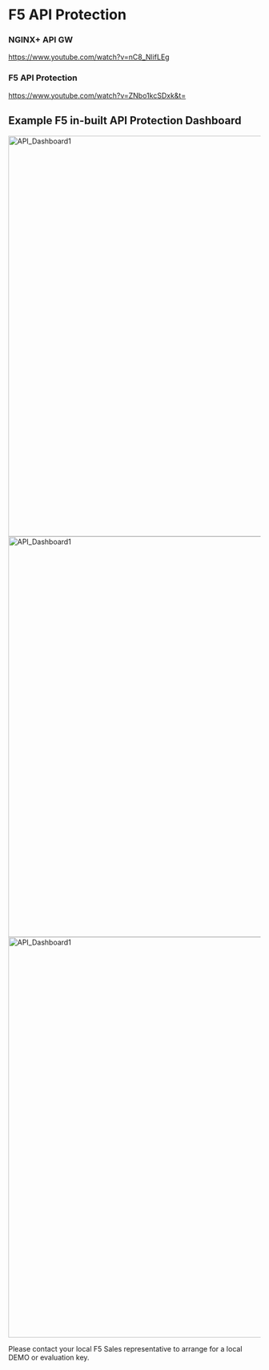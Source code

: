 # F5 API Protection


### NGINX+ API GW
https://www.youtube.com/watch?v=nC8_NlifLEg

### F5 API Protection
https://www.youtube.com/watch?v=ZNbo1kcSDxk&t=


## Example F5 in-built API Protection Dashboard
<img src=https://github.com/fbchan/api-protect-gw-sidecar/blob/master/01-api-protection/F5-API-P-01.png alt="API_Dashboard1" width=800>


<img src=https://github.com/fbchan/api-protect-gw-sidecar/blob/master/01-api-protection/F5-API-P-02.png alt="API_Dashboard1" width=800>


<img src=https://github.com/fbchan/api-protect-gw-sidecar/blob/master/01-api-protection/F5-API-P-03.png alt="API_Dashboard1" width=800>

Please contact your local F5 Sales representative to arrange for a local DEMO or evaluation key.